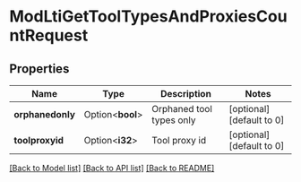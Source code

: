 # ModLtiGetToolTypesAndProxiesCountRequest

## Properties

Name | Type | Description | Notes
------------ | ------------- | ------------- | -------------
**orphanedonly** | Option<**bool**> | Orphaned tool types only | [optional][default to 0]
**toolproxyid** | Option<**i32**> | Tool proxy id | [optional][default to 0]

[[Back to Model list]](../README.md#documentation-for-models) [[Back to API list]](../README.md#documentation-for-api-endpoints) [[Back to README]](../README.md)


